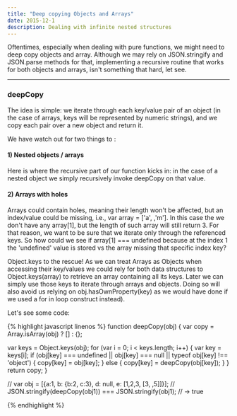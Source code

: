 ```yaml
---
title: "Deep copying Objects and Arrays"
date: 2015-12-1
description: Dealing with infinite nested structures
---
```


Oftentimes, especially when dealing with pure functions, we might need to deep copy objects and array. Although we may rely on JSON.stringify and JSON.parse methods for that, implementing a recursive routine that works for both objects and arrays, isn't something that hard, let see.

***

### deepCopy

The idea is simple: we iterate through each key/value pair of an object (in the case of arrays, keys will be represented by numeric strings), and we copy each pair over a new object and return it.

We have watch out for two things to :

#### 1) Nested objects / arrays

Here is where the recursive part of our function kicks in: in the case of a nested object we simply recursively invoke deepCopy on that value.

#### 2) Arrays with holes

Arrays could contain holes, meaning their length won't be affected, but an index/value could be missing, i.e., var array = ['a', ,'m']. In this case the we don't have any array[1], but the length of such array will still return 3. For that reason, we want to be sure that we iterate only through the referenced keys. So how could we see if array[1] === undefined because at the index 1 the 'undefined' value is stored vs the array missing that specific index key?

Object.keys to the rescue! As we can treat Arrays as Objects when accessing their key/values we could rely for both data structures to  Object.keys(array) to retrieve an array containing all its keys. Later we can simply use those keys to iterate through arrays and objects. Doing so will also avoid us relying on obj.hasOwnProperty(key) as we would have done if we used a for in loop construct instead).


Let's see some code:

{% highlight javascript linenos %}
function deepCopy(obj) {
  var copy = Array.isArray(obj) ? [] : {};

  var keys = Object.keys(obj);
  for (var i = 0; i < keys.length; i++) {
    var key = keys[i];
    if (obj[key] === undefined || obj[key] === null || typeof obj[key] !== 'object') {
      copy[key] = obj[key]; 
    } else {
      copy[key] = deepCopy(obj[key]);
    }
  }
  return copy;
}

// var obj = [{a:1, b: {b:2, c:3}, d: null, e: [1,2,3, [3, ,5]]}];
// JSON.stringify(deepCopy(obj1)) === JSON.stringify(obj1);
// -> true

{% endhighlight %}

